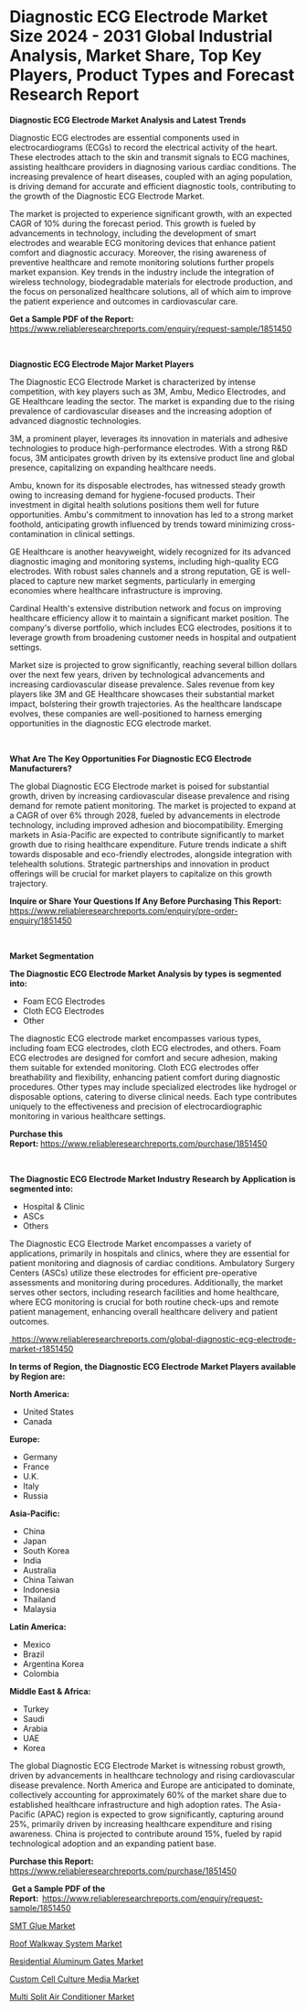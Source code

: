 <p><h1>Diagnostic ECG Electrode Market Size 2024 - 2031 Global Industrial Analysis, Market Share, Top Key Players, Product Types and Forecast Research Report</h1></p><p><strong>Diagnostic ECG Electrode Market Analysis and Latest Trends</strong></p>
<p><p>Diagnostic ECG electrodes are essential components used in electrocardiograms (ECGs) to record the electrical activity of the heart. These electrodes attach to the skin and transmit signals to ECG machines, assisting healthcare providers in diagnosing various cardiac conditions. The increasing prevalence of heart diseases, coupled with an aging population, is driving demand for accurate and efficient diagnostic tools, contributing to the growth of the Diagnostic ECG Electrode Market.</p><p>The market is projected to experience significant growth, with an expected CAGR of 10% during the forecast period. This growth is fueled by advancements in technology, including the development of smart electrodes and wearable ECG monitoring devices that enhance patient comfort and diagnostic accuracy. Moreover, the rising awareness of preventive healthcare and remote monitoring solutions further propels market expansion. Key trends in the industry include the integration of wireless technology, biodegradable materials for electrode production, and the focus on personalized healthcare solutions, all of which aim to improve the patient experience and outcomes in cardiovascular care.</p></p>
<p><strong>Get a Sample PDF of the Report:&nbsp;</strong> <a href="https://www.reliableresearchreports.com/enquiry/request-sample/1851450?utm_campaign=31&utm_medium=2&utm_source=Github&utm_content=ia&utm_term=19102024&utm_id=diagnostic-ecg-electrode">https://www.reliableresearchreports.com/enquiry/request-sample/1851450</a></p>
<p>&nbsp;</p>
<p><strong>Diagnostic ECG Electrode Major Market Players</strong></p>
<p><p>The Diagnostic ECG Electrode Market is characterized by intense competition, with key players such as 3M, Ambu, Medico Electrodes, and GE Healthcare leading the sector. The market is expanding due to the rising prevalence of cardiovascular diseases and the increasing adoption of advanced diagnostic technologies.</p><p>3M, a prominent player, leverages its innovation in materials and adhesive technologies to produce high-performance electrodes. With a strong R&D focus, 3M anticipates growth driven by its extensive product line and global presence, capitalizing on expanding healthcare needs.</p><p>Ambu, known for its disposable electrodes, has witnessed steady growth owing to increasing demand for hygiene-focused products. Their investment in digital health solutions positions them well for future opportunities. Ambu's commitment to innovation has led to a strong market foothold, anticipating growth influenced by trends toward minimizing cross-contamination in clinical settings.</p><p>GE Healthcare is another heavyweight, widely recognized for its advanced diagnostic imaging and monitoring systems, including high-quality ECG electrodes. With robust sales channels and a strong reputation, GE is well-placed to capture new market segments, particularly in emerging economies where healthcare infrastructure is improving.</p><p>Cardinal Health's extensive distribution network and focus on improving healthcare efficiency allow it to maintain a significant market position. The company's diverse portfolio, which includes ECG electrodes, positions it to leverage growth from broadening customer needs in hospital and outpatient settings.</p><p>Market size is projected to grow significantly, reaching several billion dollars over the next few years, driven by technological advancements and increasing cardiovascular disease prevalence. Sales revenue from key players like 3M and GE Healthcare showcases their substantial market impact, bolstering their growth trajectories. As the healthcare landscape evolves, these companies are well-positioned to harness emerging opportunities in the diagnostic ECG electrode market.</p></p>
<p>&nbsp;</p>
<p><strong>What Are The Key Opportunities For Diagnostic ECG Electrode Manufacturers?</strong></p>
<p><p>The global Diagnostic ECG Electrode market is poised for substantial growth, driven by increasing cardiovascular disease prevalence and rising demand for remote patient monitoring. The market is projected to expand at a CAGR of over 6% through 2028, fueled by advancements in electrode technology, including improved adhesion and biocompatibility. Emerging markets in Asia-Pacific are expected to contribute significantly to market growth due to rising healthcare expenditure. Future trends indicate a shift towards disposable and eco-friendly electrodes, alongside integration with telehealth solutions. Strategic partnerships and innovation in product offerings will be crucial for market players to capitalize on this growth trajectory.</p></p>
<p><strong>Inquire or Share Your Questions If Any Before Purchasing This Report:</strong> <a href="https://www.reliableresearchreports.com/enquiry/pre-order-enquiry/1851450?utm_campaign=31&utm_medium=2&utm_source=Github&utm_content=ia&utm_term=19102024&utm_id=diagnostic-ecg-electrode">https://www.reliableresearchreports.com/enquiry/pre-order-enquiry/1851450</a></p>
<p>&nbsp;</p>
<p><strong>Market Segmentation</strong></p>
<p><strong>The Diagnostic ECG Electrode Market Analysis by types is segmented into:</strong></p>
<p><ul><li>Foam ECG Electrodes</li><li>Cloth ECG Electrodes</li><li>Other</li></ul></p>
<p><p>The diagnostic ECG electrode market encompasses various types, including foam ECG electrodes, cloth ECG electrodes, and others. Foam ECG electrodes are designed for comfort and secure adhesion, making them suitable for extended monitoring. Cloth ECG electrodes offer breathability and flexibility, enhancing patient comfort during diagnostic procedures. Other types may include specialized electrodes like hydrogel or disposable options, catering to diverse clinical needs. Each type contributes uniquely to the effectiveness and precision of electrocardiographic monitoring in various healthcare settings.</p></p>
<p><strong>Purchase this Report:&nbsp;</strong><a href="https://www.reliableresearchreports.com/purchase/1851450?utm_campaign=31&utm_medium=2&utm_source=Github&utm_content=ia&utm_term=19102024&utm_id=diagnostic-ecg-electrode">https://www.reliableresearchreports.com/purchase/1851450</a></p>
<p>&nbsp;</p>
<p><strong>The Diagnostic ECG Electrode Market Industry Research by Application is segmented into:</strong></p>
<p><ul><li>Hospital & Clinic</li><li>ASCs</li><li>Others</li></ul></p>
<p><p>The Diagnostic ECG Electrode Market encompasses a variety of applications, primarily in hospitals and clinics, where they are essential for patient monitoring and diagnosis of cardiac conditions. Ambulatory Surgery Centers (ASCs) utilize these electrodes for efficient pre-operative assessments and monitoring during procedures. Additionally, the market serves other sectors, including research facilities and home healthcare, where ECG monitoring is crucial for both routine check-ups and remote patient management, enhancing overall healthcare delivery and patient outcomes.</p></p>
<p><a href="https://www.reliableresearchreports.com/global-diagnostic-ecg-electrode-market-r1851450?utm_campaign=31&utm_medium=2&utm_source=Github&utm_content=ia&utm_term=19102024&utm_id=diagnostic-ecg-electrode">&nbsp;https://www.reliableresearchreports.com/global-diagnostic-ecg-electrode-market-r1851450</a></p>
<p><strong>In terms of Region, the Diagnostic ECG Electrode Market Players available by Region are:</strong></p>
<p>
    <p> <strong> North America: </strong>
        <ul>
            <li>United States</li>
            <li>Canada</li>
        </ul>
        </p> 
    <p> <strong> Europe: </strong>
        <ul>
            <li>Germany</li>
            <li>France</li>
            <li>U.K.</li>
            <li>Italy</li>
            <li>Russia</li>
        </ul>
        </p> 
    <p> <strong> Asia-Pacific: </strong>
        <ul>
            <li>China</li>
            <li>Japan</li>
            <li>South Korea</li>
            <li>India</li>
            <li>Australia</li>
            <li>China Taiwan</li>
            <li>Indonesia</li>
            <li>Thailand</li>
            <li>Malaysia</li>
        </ul>
        </p> 
    <p> <strong> Latin America: </strong>
        <ul>
            <li>Mexico</li>
            <li>Brazil</li>
            <li>Argentina Korea</li>
            <li>Colombia</li>
        </ul>
        </p> 
    <p> <strong> Middle East & Africa: </strong>
        <ul>
            <li>Turkey</li>
            <li>Saudi</li>
            <li>Arabia</li>
            <li>UAE</li>
            <li>Korea</li>
        </ul>
    </p>
    </p>
<p><p>The global Diagnostic ECG Electrode Market is witnessing robust growth, driven by advancements in healthcare technology and rising cardiovascular disease prevalence. North America and Europe are anticipated to dominate, collectively accounting for approximately 60% of the market share due to established healthcare infrastructure and high adoption rates. The Asia-Pacific (APAC) region is expected to grow significantly, capturing around 25%, primarily driven by increasing healthcare expenditure and rising awareness. China is projected to contribute around 15%, fueled by rapid technological adoption and an expanding patient base.</p></p>
<p><strong>Purchase this Report: </strong><a href="https://www.reliableresearchreports.com/purchase/1851450?utm_campaign=31&utm_medium=2&utm_source=Github&utm_content=ia&utm_term=19102024&utm_id=diagnostic-ecg-electrode">https://www.reliableresearchreports.com/purchase/1851450</a></p>
<p>&nbsp;<strong>Get a Sample PDF of the Report:&nbsp;&nbsp;</strong><a href="https://www.reliableresearchreports.com/enquiry/request-sample/1851450?utm_campaign=31&utm_medium=2&utm_source=Github&utm_content=ia&utm_term=19102024&utm_id=diagnostic-ecg-electrode">https://www.reliableresearchreports.com/enquiry/request-sample/1851450</a></p>
<p><strong></strong></p>
<p><p><a href="https://github.com/NathanColeman327/Market-Research-Report-List-1/blob/main/smt-glue-market.md?utm_campaign=31&utm_medium=2&utm_source=Github&utm_content=ia&utm_term=19102024&utm_id=diagnostic-ecg-electrode">SMT Glue Market</a></p><p><a href="https://www.linkedin.com/pulse/roof-walkway-system-market-velocity-12-cagr-trajectory-2024-2031-uwa3f?utm_campaign=31&utm_medium=2&utm_source=Github&utm_content=ia&utm_term=19102024&utm_id=diagnostic-ecg-electrode">Roof Walkway System Market</a></p><p><a href="https://issuu.com/reportprime-2/docs/residential-aluminum-gates-market-s_16d573aade157c?utm_campaign=31&utm_medium=2&utm_source=Github&utm_content=ia&utm_term=19102024&utm_id=diagnostic-ecg-electrode">Residential Aluminum Gates Market</a></p><p><a href="https://github.com/RuthLucas64/Market-Research-Report-List-1/blob/main/custom-cell-culture-media-market.md?utm_campaign=31&utm_medium=2&utm_source=Github&utm_content=ia&utm_term=19102024&utm_id=diagnostic-ecg-electrode">Custom Cell Culture Media Market</a></p><p><a href="https://www.linkedin.com/pulse/multi-split-air-conditioner-market-drivers-challenges-forecast-tqbcf?utm_campaign=31&utm_medium=2&utm_source=Github&utm_content=ia&utm_term=19102024&utm_id=diagnostic-ecg-electrode">Multi Split Air Conditioner Market</a></p></p>